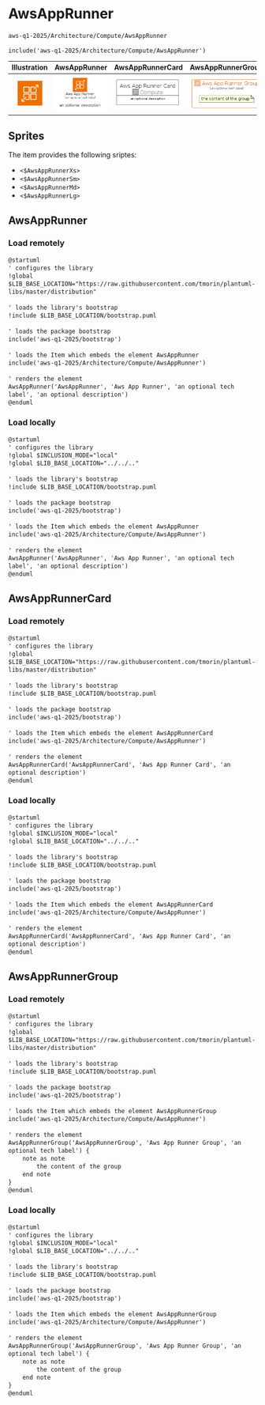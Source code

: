 # AwsAppRunner


```text
aws-q1-2025/Architecture/Compute/AwsAppRunner
```

```text
include('aws-q1-2025/Architecture/Compute/AwsAppRunner')
```



| Illustration | AwsAppRunner | AwsAppRunnerCard | AwsAppRunnerGroup |
| :---: | :---: | :---: | :---: |
| ![illustration for Illustration](../../../aws-q1-2025/Architecture/Compute/AwsAppRunner.png) | ![illustration for AwsAppRunner](../../../aws-q1-2025/Architecture/Compute/AwsAppRunner.Local.png) | ![illustration for AwsAppRunnerCard](../../../aws-q1-2025/Architecture/Compute/AwsAppRunnerCard.Local.png) | ![illustration for AwsAppRunnerGroup](../../../aws-q1-2025/Architecture/Compute/AwsAppRunnerGroup.Local.png) |



## Sprites
The item provides the following sriptes:

- `<$AwsAppRunnerXs>`
- `<$AwsAppRunnerSm>`
- `<$AwsAppRunnerMd>`
- `<$AwsAppRunnerLg>`





## AwsAppRunner

### Load remotely
```plantuml
@startuml
' configures the library
!global $LIB_BASE_LOCATION="https://raw.githubusercontent.com/tmorin/plantuml-libs/master/distribution"

' loads the library's bootstrap
!include $LIB_BASE_LOCATION/bootstrap.puml

' loads the package bootstrap
include('aws-q1-2025/bootstrap')

' loads the Item which embeds the element AwsAppRunner
include('aws-q1-2025/Architecture/Compute/AwsAppRunner')

' renders the element
AwsAppRunner('AwsAppRunner', 'Aws App Runner', 'an optional tech label', 'an optional description')
@enduml
```

### Load locally
```plantuml
@startuml
' configures the library
!global $INCLUSION_MODE="local"
!global $LIB_BASE_LOCATION="../../.."

' loads the library's bootstrap
!include $LIB_BASE_LOCATION/bootstrap.puml

' loads the package bootstrap
include('aws-q1-2025/bootstrap')

' loads the Item which embeds the element AwsAppRunner
include('aws-q1-2025/Architecture/Compute/AwsAppRunner')

' renders the element
AwsAppRunner('AwsAppRunner', 'Aws App Runner', 'an optional tech label', 'an optional description')
@enduml
```

## AwsAppRunnerCard

### Load remotely
```plantuml
@startuml
' configures the library
!global $LIB_BASE_LOCATION="https://raw.githubusercontent.com/tmorin/plantuml-libs/master/distribution"

' loads the library's bootstrap
!include $LIB_BASE_LOCATION/bootstrap.puml

' loads the package bootstrap
include('aws-q1-2025/bootstrap')

' loads the Item which embeds the element AwsAppRunnerCard
include('aws-q1-2025/Architecture/Compute/AwsAppRunner')

' renders the element
AwsAppRunnerCard('AwsAppRunnerCard', 'Aws App Runner Card', 'an optional description')
@enduml
```

### Load locally
```plantuml
@startuml
' configures the library
!global $INCLUSION_MODE="local"
!global $LIB_BASE_LOCATION="../../.."

' loads the library's bootstrap
!include $LIB_BASE_LOCATION/bootstrap.puml

' loads the package bootstrap
include('aws-q1-2025/bootstrap')

' loads the Item which embeds the element AwsAppRunnerCard
include('aws-q1-2025/Architecture/Compute/AwsAppRunner')

' renders the element
AwsAppRunnerCard('AwsAppRunnerCard', 'Aws App Runner Card', 'an optional description')
@enduml
```

## AwsAppRunnerGroup

### Load remotely
```plantuml
@startuml
' configures the library
!global $LIB_BASE_LOCATION="https://raw.githubusercontent.com/tmorin/plantuml-libs/master/distribution"

' loads the library's bootstrap
!include $LIB_BASE_LOCATION/bootstrap.puml

' loads the package bootstrap
include('aws-q1-2025/bootstrap')

' loads the Item which embeds the element AwsAppRunnerGroup
include('aws-q1-2025/Architecture/Compute/AwsAppRunner')

' renders the element
AwsAppRunnerGroup('AwsAppRunnerGroup', 'Aws App Runner Group', 'an optional tech label') {
    note as note
        the content of the group
    end note
}
@enduml
```

### Load locally
```plantuml
@startuml
' configures the library
!global $INCLUSION_MODE="local"
!global $LIB_BASE_LOCATION="../../.."

' loads the library's bootstrap
!include $LIB_BASE_LOCATION/bootstrap.puml

' loads the package bootstrap
include('aws-q1-2025/bootstrap')

' loads the Item which embeds the element AwsAppRunnerGroup
include('aws-q1-2025/Architecture/Compute/AwsAppRunner')

' renders the element
AwsAppRunnerGroup('AwsAppRunnerGroup', 'Aws App Runner Group', 'an optional tech label') {
    note as note
        the content of the group
    end note
}
@enduml
```


